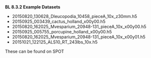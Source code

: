 **BL 8.3.2 Example Datasets**
  * 20150820_130628_Dleucopodia_10458_pieceA_10x_z30mm.h5
  * 20150925_003439_cactus_holland_x00y00.h5
  * 20150820_162025_Mvesparium_20948-131_pieceA_10x_x00y00.h5
  * 20150925_005755_porcupine_holland_x00y00.h5
  * 20150820_162025_Mvesparium_20948-131_pieceA_10x_x00y01.h5
  * 20151021_122125_ALS10_RT_243lbs_10x.h5

These can be found on SPOT
